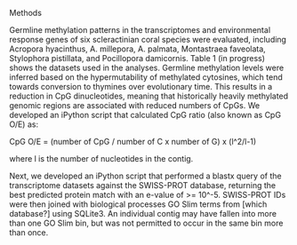 Methods

Germline methylation patterns in the transcriptomes and environmental response genes of six scleractinian coral species were evaluated, including Acropora hyacinthus, A. millepora, A. palmata, Montastraea faveolata, Stylophora pistillata, and Pocillopora damicornis. Table 1 (in progress) shows the datasets used in the analyses. Germline methylation levels were inferred based on the hypermutability of methylated cytosines, which tend towards conversion to thymines over evolutionary time. This results in a reduction in CpG dinucleotides, meaning that historically heavily methylated genomic regions are associated with reduced numbers of CpGs. We developed an iPython script that calculated CpG ratio (also known as CpG O/E) as: 

CpG O/E = (number of CpG / number of C x number of G) x (l^2/l-1)

where l is the number of nucleotides in the contig.

Next, we developed an iPython script that performed a blastx query of the transcriptome datasets against the SWISS-PROT database, returning the best predicted protein match with an e-value of >= 10^-5. SWISS-PROT IDs were then joined with biological processes GO Slim terms from [which database?] using SQLite3. An individual contig may have fallen into more than one GO Slim bin, but was not permitted to occur in the same bin more than once.

